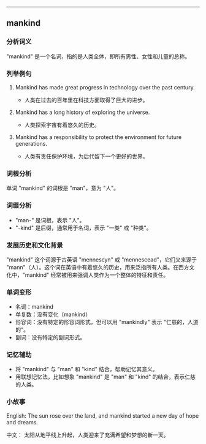 
---------------
## mankind
### 分析词义
"mankind" 是一个名词，指的是人类全体，即所有男性、女性和儿童的总称。

### 列举例句
1. Mankind has made great progress in technology over the past century.
   - 人类在过去的百年里在科技方面取得了巨大的进步。
   
2. Mankind has a long history of exploring the universe.
   - 人类探索宇宙有着悠久的历史。
   
3. Mankind has a responsibility to protect the environment for future generations.
   - 人类有责任保护环境，为后代留下一个更好的世界。

### 词根分析
单词 "mankind" 的词根是 "man"，意为 "人"。

### 词缀分析
- "man-" 是词根，表示 "人"。
- "-kind" 是后缀，通常用于名词，表示 "一类" 或 "种类"。

### 发展历史和文化背景
"mankind" 这个词源于古英语 "mennescyn" 或 "mennescead"，它们又来源于 "mann"（人）。这个词在英语中有着悠久的历史，用来泛指所有人类。在西方文化中，"mankind" 经常被用来强调人类作为一个整体的特征和责任。

### 单词变形
- 名词：mankind
- 单复数：没有变化（mankind）
- 形容词：没有特定的形容词形式，但可以用 "mankindly" 表示 "仁慈的，人道的"。
- 副词：没有特定的副词形式。

### 记忆辅助
- 将 "mankind" 与 "man" 和 "kind" 结合，帮助记忆其意义。
- 用联想记忆法，比如想象 "mankind" 是 "man" 和 "kind" 的结合，表示仁慈的人类。

### 小故事
English:
The sun rose over the land, and mankind started a new day of hope and dreams.

中文：
太阳从地平线上升起，人类迎来了充满希望和梦想的新一天。

